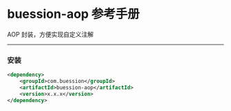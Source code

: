 # buession-aop 参考手册


AOP 封装，方便实现自定义注解


---


### **安装**

```xml
<dependency>
    <groupId>com.buession</groupId>
    <artifactId>buession-aop</artifactId>
    <version>x.x.x</version>
</dependency>
```